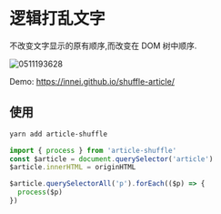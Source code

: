 # 逻辑打乱文字

不改变文字显示的原有顺序,而改变在 DOM 树中顺序.

![0511193628](https://cdn.jsdelivr.net/gh/Innei/img-bed@master/2021/0511193628.png)

Demo: <https://innei.github.io/shuffle-article/>

## 使用

```sh
yarn add article-shuffle
```

```js
import { process } from 'article-shuffle'
const $article = document.querySelector('article')
$article.innerHTML = originHTML

$article.querySelectorAll('p').forEach(($p) => {
  process($p)
})
```
